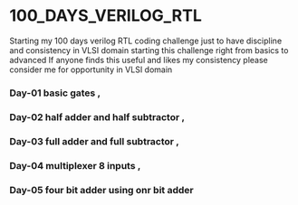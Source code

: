 # 100_DAYS_VERILOG_RTL
Starting my 100 days verilog RTL coding challenge 
just to have discipline and consistency in VLSI domain starting this challenge right from basics to advanced 
If anyone finds this useful and likes my consistency please consider me for opportunity in VLSI domain

### Day-01 basic gates ,
### Day-02 half adder and half subtractor ,
### Day-03 full adder and full subtractor ,
### Day-04 multiplexer 8 inputs , 
### Day-05 four bit adder using onr bit adder 
